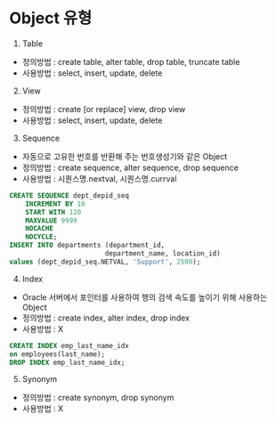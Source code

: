 # Object 유형
1. Table
- 정의방법 : create table, alter table, drop table, truncate table
- 사용방법 : select, insert, update, delete

2. View
- 정의방법 : create [or replace] view, drop view
- 사용방법 : select, insert, update, delete

3. Sequence
- 자동으로 고유한 번호를 반환해 주는 번호생성기와 같은 Object
- 정의방법 : create sequence, alter sequence, drop sequence
- 사용방법 : 시퀀스명.nextval, 시퀀스명.currval
```sql
CREATE SEQUENCE dept_depid_seq
	INCREMENT BY 10
	START WITH 120
	MAXVALUE 9999
	NOCACHE
	NOCYCLE;
INSERT INTO departments (department_id,
						department_name, location_id)
values (dept_depid_seq.NETVAL, 'Support', 2500);
```

4. Index
- Oracle 서버에서 포인터를 사용하여 행의 검색 속도를 높이기 위해 사용하는 Object
- 정의방법 : create index, alter index, drop index
- 사용방법 : X
```sql
CREATE INDEX emp_last_name_idx
on employees(last_name);
DROP INDEX emp_last_name_idx;
```
5. Synonym
- 정의방법 : create synonym, drop synonym
- 사용방법 : X